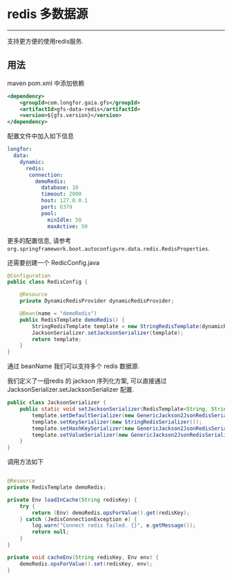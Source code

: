 # redis 多数据源

---

支持更方便的使用redis服务.

## 用法

maven pom.xml 中添加依赖

```xml
<dependency>
    <groupId>com.longfor.gaia.gfs</groupId>
    <artifactId>gfs-data-redis</artifactId>
    <version>${gfs.version}</version>
</dependency>
``` 

配置文件中加入如下信息

```yaml
longfor:
  data:
    dynamic:
      redis:      
       connection:
         demoRedis:
           database: 10
           timeout: 2000
           host: 127.0.0.1
           port: 6379
           pool:
             minIdle: 50
             maxActive: 50
```

更多的配置信息, 请参考 `org.springframework.boot.autoconfigure.data.redis.RedisProperties`.

还需要创建一个 RedicConfig.java

```java
@Configuration
public class RedisConfig {

    @Resource
    private DynamicRedisProvider dynamicRedisProvider;

    @Bean(name = "demoRedis")
    public RedisTemplate demoRedis() {
        StringRedisTemplate template = new StringRedisTemplate(dynamicRedisProvider.loadRedis().get("demoRedis"));
        JacksonSerializer.setJacksonSerializer(template);
        return template;
    }
}
```

通过 beanName 我们可以支持多个 redis 数据源.

我们定义了一组redis 的 jackson 序列化方案, 可以直接通过 JacksonSerializer.setJacksonSerializer 配置.

```java
public class JacksonSerializer {
    public static void setJacksonSerializer(RedisTemplate<String, String> template) {
        template.setDefaultSerializer(new GenericJackson2JsonRedisSerializer());
        template.setKeySerializer(new StringRedisSerializer());
        template.setHashKeySerializer(new GenericJackson2JsonRedisSerializer());
        template.setValueSerializer(new GenericJackson2JsonRedisSerializer());
    }
}
```

调用方法如下
```java

@Resource
private RedisTemplate demoRedis;

private Env loadInCache(String redisKey) {
    try {
        return (Env) demoRedis.opsForValue().get(redisKey);
    } catch (JedisConnectionException e) {
        log.warn("Connect redis failed. {}", e.getMessage());
        return null;
    }
}

private void cacheEnv(String redisKey, Env env) {
    demoRedis.opsForValue().set(redisKey, env);
}
```
